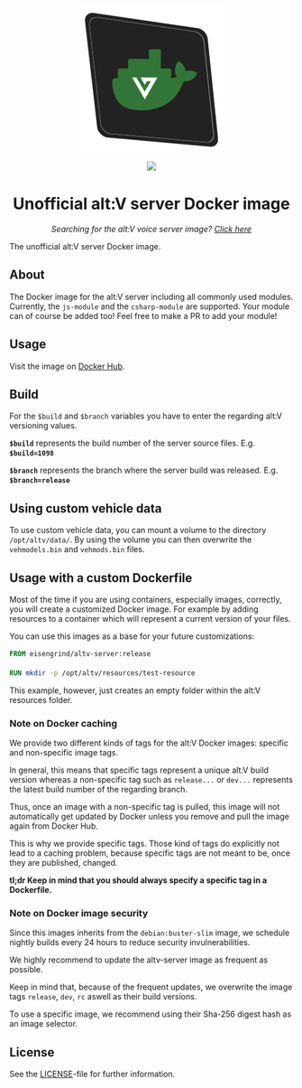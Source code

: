
<p align="center"><img src=".github/assets/logo-256px.png"></p>

<p align="center">
  <a href="https://github.com/eisengrind/docker-altv-server/actions"><img src="https://github.com/eisengrind/docker-altv-server/workflows/DefaultCI/badge.svg"></a>
</p>

<h1 align="center">Unofficial alt:V server Docker image</h1>
<p align="center"><i>Searching for the alt:V voice server image? <a href="https://github.com/eisengrind/docker-altv-voice-server">Click here</a></i></p>

The unofficial alt:V server Docker image.

## About

The Docker image for the alt:V server including all commonly used modules. Currently, the `js-module` and the `csharp-module` are supported. Your module can of course be added too! Feel free to make a PR to add your module!

## Usage

Visit the image on [Docker Hub](https://hub.docker.com/r/eisengrind/altv-server).


## Build

For the `$build` and `$branch` variables you have to enter the regarding alt:V versioning values.

**`$build`** represents the build number of the server source files. E.g. **`$build=1098`**

**`$branch`** represents the branch where the server build was released. E.g. **`$branch=release`**

## Using custom vehicle data

To use custom vehicle data, you can mount a volume to the directory `/opt/altv/data/`. By using the volume you can then overwrite the `vehmodels.bin` and `vehmods.bin` files.

## Usage with a custom Dockerfile

Most of the time if you are using containers, especially images, correctly, you will create a customized Docker image. For example by adding resources to a container which will represent a current version of your files.

You can use this images as a base for your future customizations:

```Dockerfile
FROM eisengrind/altv-server:release

RUN mkdir -p /opt/altv/resources/test-resource
```

This example, however, just creates an empty folder within the alt:V resources folder.

### Note on Docker caching

We provide two different kinds of tags for the alt:V Docker images: specific and non-specific image tags.

In general, this means that specific tags represent a unique alt:V build version whereas a non-specific tag such as `release...` or `dev...` represents the latest build number of the regarding branch.

Thus, once an image with a non-specific tag is pulled, this image will not automatically get updated by Docker unless you remove and pull the image again from Docker Hub.

This is why we provide specific tags. Those kind of tags do explicitly not lead to a caching problem, because specific tags are not meant to be, once they are published, changed.

**tl;dr Keep in mind that you should always specify a specific tag in a Dockerfile.**

### Note on Docker image security

Since this images inherits from the `debian:buster-slim` image, we schedule nightly builds every 24 hours to reduce security invulnerabilities.

We highly recommend to update the altv-server image as frequent as possible.

Keep in mind that, because of the frequent updates, we overwrite the image tags `release`, `dev`, `rc` aswell as their build versions.

To use a specific image, we recommend using their Sha-256 digest hash as an image selector.

## License

See the [LICENSE](https://github.com/eisengrind/docker-altv-server/blob/master/LICENSE)-file for further information.
